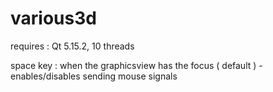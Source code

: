 # various3d

requires : Qt 5.15.2, 10 threads

space key : when the graphicsview has the focus ( default ) - enables/disables sending mouse signals
